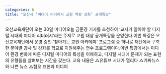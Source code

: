 ```yaml
---
categories: h
title: "오산시 ‘미디어 리터러시 교원 역량 강화’ 공개특강"
---
```

오산교육재단이 오는 30일 미디어오늘 금준경 기자를 초청하여 ‘교사가 알아야 할 디지털 시대의 미디어 리터러시’라는 주제로 교원 대상 공개특강을 운영한다.이번 특강은 오산교육재단에서 운영 중인 ‘찾아가는 교원 아카데미’ 프로그램 중 하나로 재단에서 구축한 분야별 강사 및 강좌를 학교로 지원해주는 연수 프로그램이다.이번 특강에서는 미디어 환경 변화에 따른 디지털 미디어의 특성을 이해하고, 디지털 시대에 문제가 되는 표현의 유형들을 살펴보는 시간을 갖는다. 교육 내용은 △유튜브 시대가 열리다 △가짜뉴스와 나쁜 뉴스 △혐오 표현과 미디어